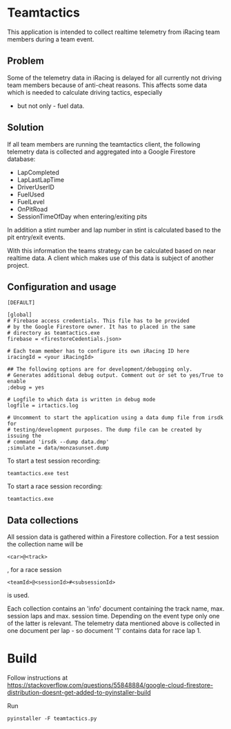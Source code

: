 # Teamtactics

This application is intended to collect realtime telemetry from iRacing team
members during a team event.

## Problem

Some of the telemetry data in iRacing is delayed for all currently not driving
team members because of anti-cheat reasons.
This affects some data which is needed to calculate driving tactics, especially
- but not only - fuel data.

## Solution

If all team members are running the teamtactics client, the following telemetry
data is collected and aggregated into a Google Firestore database:

* LapCompleted
* LapLastLapTime
* DriverUserID
* FuelUsed
* FuelLevel
* OnPitRoad
* SessionTimeOfDay when entering/exiting pits

In addition a stint number and lap number in stint is calculated based to the
pit entry/exit events.

With this information the teams strategy can be calculated based on near realtime data.
A client which makes use of this data is subject of another project.

## Configuration and usage

	[DEFAULT]
	
	[global]
	# Firebase access credentials. This file has to be provided
	# by the Google Firestore owner. It has to placed in the same
	# directory as teamtactics.exe
	firebase = <firestoreCedentials.json>

	# Each team member has to configure its own iRacing ID here
	iracingId = <your iRacingId>
	
	## The following options are for development/debugging only. 
	# Generates additional debug output. Comment out or set to yes/True to enable
	;debug = yes

	# Logfile to which data is written in debug mode 
	logfile = irtactics.log

	# Uncomment to start the application using a data dump file from irsdk for 
	# testing/development purposes. The dump file can be created by issuing the 
	# command 'irsdk --dump data.dmp'
	;simulate = data/monzasunset.dump

To start a test session recording:

	teamtactics.exe test
	
To start a race session recording:

	teamtactics.exe

## Data collections

All session data is gathered within a Firestore collection. For a test session the
collection name will be

	<car>@<track>
	
, for a race session

	<teamId>@<sessionId>#<subsessionId>
	
is used.

Each collection contains an 'info' document containing the track name, max. 
session laps and max. session time. Depending on the event type only one of the latter 
is relevant.
The telemetry data mentioned above is collected in one document per lap - so document
'1' contains data for race lap 1.



# Build

Follow instructions at 
https://stackoverflow.com/questions/55848884/google-cloud-firestore-distribution-doesnt-get-added-to-pyinstaller-build

Run

    pyinstaller -F teamtactics.py
